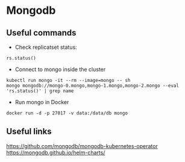 # Mongodb

## Useful commands

- Check replicatset status:

```console
rs.status()
```

- Connect to mongo inside the cluster

```console
kubectl run mongo -it --rm --image=mongo -- sh
mongo mongodb://mongo-0.mongo,mongo-1.mongo,mongo-2.mongo --eval 'rs.status()' | grep name
```

- Run mongo in Docker

```console
docker run -d -p 27017 -v data:/data/db mongo
```
## Useful links

https://github.com/mongodb/mongodb-kubernetes-operator
https://mongodb.github.io/helm-charts/
